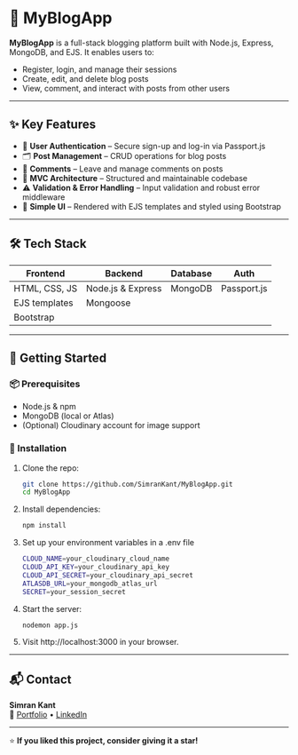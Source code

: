 # 📝 MyBlogApp

**MyBlogApp** is a full-stack blogging platform built with Node.js, Express, MongoDB, and EJS. It enables users to:

- Register, login, and manage their sessions
- Create, edit, and delete blog posts
- View, comment, and interact with posts from other users

---

## ✨ Key Features

- 🔐 **User Authentication** – Secure sign-up and log-in via Passport.js  
- 🗂 **Post Management** – CRUD operations for blog posts  
- 💬 **Comments** – Leave and manage comments on posts  
- 🧩 **MVC Architecture** – Structured and maintainable codebase  
- ⚠️ **Validation & Error Handling** – Input validation and robust error middleware  
- 🎨 **Simple UI** – Rendered with EJS templates and styled using Bootstrap

---

## 🛠 Tech Stack

| Frontend       | Backend           | Database  | Auth         |
|----------------|-------------------|-----------|--------------|
| HTML, CSS, JS  | Node.js & Express | MongoDB   | Passport.js  |
| EJS templates  | Mongoose          |           |              |
| Bootstrap      |                   |           |              |

---

## 🚀 Getting Started

### 📦 Prerequisites

- Node.js & npm  
- MongoDB (local or Atlas)  
- (Optional) Cloudinary account for image support

### 🔧 Installation

1. Clone the repo:  
   ```bash
   git clone https://github.com/SimranKant/MyBlogApp.git
   cd MyBlogApp
2. Install dependencies:
   ```bash
   npm install
3. Set up your environment variables in a .env file
   ```bash
   CLOUD_NAME=your_cloudinary_cloud_name
   CLOUD_API_KEY=your_cloudinary_api_key
   CLOUD_API_SECRET=your_cloudinary_api_secret
   ATLASDB_URL=your_mongodb_atlas_url
   SECRET=your_session_secret
4. Start the server:
   ```bash
   nodemon app.js
5. Visit http://localhost:3000 in your browser.

---

## 📬 Contact

**Simran Kant**  
🔗 [Portfolio](https://simrankant.vercel.app) • [LinkedIn](https://www.linkedin.com/in/simran-kant-74056a281/)

---

⭐ **If you liked this project, consider giving it a star!**

